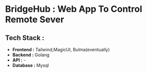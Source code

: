 # BridgeHub : Web App To Control Remote Sever

## Tech Stack : 
- **Frontend :** Tailwind,MagicUI, Bulma(eventually)
- **Backend :** Golang 
- **API :** -
- **Database :** Mysql
